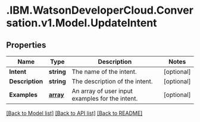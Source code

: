 # .IBM.WatsonDeveloperCloud.Conversation.v1.Model.UpdateIntent
## Properties

Name | Type | Description | Notes
------------ | ------------- | ------------- | -------------
**Intent** | **string** | The name of the intent. | [optional] 
**Description** | **string** | The description of the intent. | [optional] 
**Examples** | [**array<CreateExample>**](CreateExample.md) | An array of user input examples for the intent. | [optional] 

[[Back to Model list]](../README.md#documentation-for-models) [[Back to API list]](../README.md#documentation-for-api-endpoints) [[Back to README]](../README.md)

